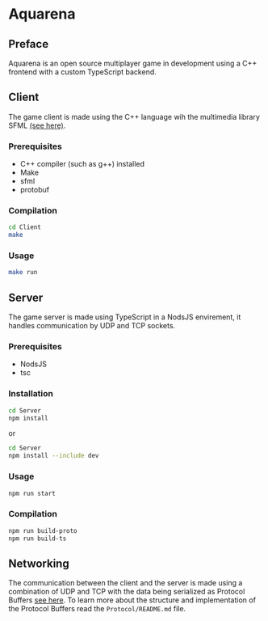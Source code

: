 # Aquarena

## Preface
Aquarena is an open source multiplayer game in development using a C++ frontend with a custom TypeScript backend.

## Client
The game client is made using the C++ language wih the multimedia library SFML [(see here)](https://sfml-dev.org).

### Prerequisites
- C++ compiler (such as g++) installed
- Make
- sfml
- protobuf

### Compilation
```bash
cd Client
make
```
### Usage
```bash
make run
```
## Server
The game server is made using TypeScript in a NodsJS envirement, it handles communication by UDP and TCP sockets.

### Prerequisites
- NodsJS
- tsc

### Installation
```bash
cd Server
npm install
```
or
```bash
cd Server
npm install --include dev
```

### Usage
```bash
npm run start
```

### Compilation
```bash
npm run build-proto
npm run build-ts
```

## Networking
The communication between the client and the server is made using a combination of UDP and TCP with the data being serialized as Protocol Buffers [see here](https://protobuf.dev/). To learn more about the structure and implementation of the Protocol Buffers read the `Protocol/README.md` file.
